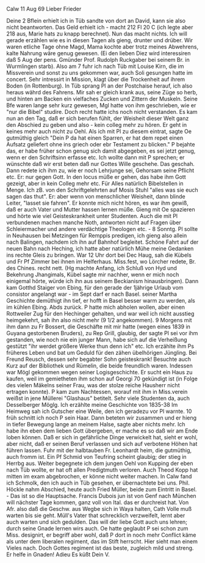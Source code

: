  Calw 11 Aug 69
Lieber Frieder

Deine 2 Bflein erhielt ich in Tüb sandte von dort an David, kann sie also nicht beantworten. Das Geld erhielt ich - macht 212 Fl 20 C (ich legte aber 218 aus, Marie hats zu knapp berechnet). Nun das macht nichts. Ich will gerade erzählen wie es in diesen Tagen als gieng, drunter und drüber. Wir waren etliche Tage ohne Magd, Mama kochte aber trotz meines Abwehrens, kalte Nahrung wäre genug gewesen. (Ei den lieben Diez wird interessiren daß 5 Aug der pens. Gmünder Prof. Rudolph Ruckgaber bei seinem Br. in Wurmlingen starb). Also am 7 fuhr ich nach Tüb mit Louise Kirn, die im Missverein und sonst zu uns gekommen war, auch Soli gesungen hatte im concert. Sehr intressirt in Mission, klagt über die Trockenheit auf ihrem Boden (in Rottenburg). In Tüb sprang Pl an der Postchaise herauf, ich also heraus währd des Fahrens. Mir sah er gleich krank aus, seine Züge so herb, und hinten am Backen ein vielfaches Zucken und Zittern der Muskeln. Seine Bfe waren lange sehr kurz gewesen, Mgl hatte von ihm geschrieben, wie er "nur die Bibel" studire. Doch recht hatte ichs noch nicht verstanden. Es kam nun an den Tag, daß er sich berufen fühlt, der Weisheit dieser Welt ganz den Abschied zu geben und also - kein colleg mehr zu hören. Er geht in keines mehr auch nicht zu Oehl. Als ich mit Pl zu diesem eintrat, sagte Oe gutmüthig gleich "Dein P da hat einen Sparren, er hat dem repet einen Aufsatz geliefert ohne ins griech oder ebr Testament zu blicken." P bejahte das, er habe früher schon genug sich damit abgegeben, es sei jetzt genug, wenn er den Schriftsinn erfasse etc. Ich wollte dann mit P sprechen; er wünschte daß wir erst beten daß nur Gottes Wille geschehe. Das geschah. Dann redete ich ihm zu, wie er noch Lehrjunge sei, Gehorsam seine Pflicht etc. Er: nur gegen Gott. In den locus müße er gehen, das habe ihm Gott gezeigt, aber in kein Colleg mehr etc. Für Alles natürlich Bibelstellen in Menge. Ich zB. von den Schriftgelehrten auf Mosis Stuhl "alles was sie euch sagen das thut". Er: aber wenn von menschlicher Weisheit, dann blinde Leiter, "lasset sie fahren". Er konnte mich nicht hören, es war ihm gewiß, daß er auch Vater und Mutter hassen lernen müße. Gieng mit Oe spazieren und hörte wie viel Geisteskrankheit unter Studenten. Auch die mit Pl verbundenen machen manche Noth, antworten nicht auf Fragen über Schleiermacher und andere verdächtige Theologen etc. - 8 Sonntg. Pl sollte in Neuhausen bei Metzingen für Remppis predigen, ich gieng also allein nach Balingen, nachdem ich ihn auf Bahnhof begleitet. Schöne Fahrt auf der neuen Bahn nach Heching, ich hatte aber natürlich Mühe meine Gedanken ins rechte Gleis zu bringen. War 12 Uhr dort bei Dec Haug, sah die Kübels und Fr Pf Zimmer bei ihnen im Helferhaus. Miss.fest, wo Lörcher redete, Br. des Chines. recht nett. (Hg machte Anfang, ich Schluß von Hyd und Bekehrung Jhangimals, Kübel sagte mir nachher, wenn er mich noch einigemal hörte, würde ich ihn aus seinem Beckianism hinausbringen). Dann kam Gotthd Staiger von Ebing, für den gerade der 1jährige Urlaub vom consistor angelangt war - im Sept darf er nach Basel. seiner Martha Geschichte demüthigt ihn tief, er hofft in Basel besser warm zu werden, als im kühlen Ebing. Abds zurück. P hatte mich abholen wollen, aber einen Rottweiler Zug für den Hechinger gehalten, und war weil ich nicht ausstieg heimgekehrt, sah ihn also nicht mehr (9 1/2 angekommen). 9 Morgens mit ihm dann zu Fr Bossert, die Geschäfte mit mir hatte (wegen eines 1839 in Guyana gestorbenen Bruders), zu Rep Grill, glaubig, der sagte Pl sei vor ihm gestanden, wie noch nie ein junger Mann, habe sich auf die Verheißung gestützt "ihr werdet größere Werke thun denn ich" etc. Ich erzählte ihm Ps früheres Leben und bat um Geduld für den zähen übelhörigen Jüngling. Bei Freund Reusch, dessen sehr begabter Sohn geisteskrank! Besuchte auch Kurz auf der Bibliothek und Rümelin, die beide freundlich waren. Indessen war Mögl gekommen wegen seiner Logisgeschichte. Er sucht ein Haus zu kaufen, weil im gemietheten ihm schon auf Georgi 70 gekündigt ist (in Folge des vielen Mäkelns seiner Frau, was der stolze reiche Hausherr nicht ertragen konnte). P kam zum Nachtessen, worauf mit ihm in Miss.verein weißst in jene Müllerei "Glashaus" betitelt. Sehr viele Studenten da, auch Desselberger Möglg. Ich erzählte meine Geschichte von 1835-38 Im Heimweg sah ich Gutscher eine Weile, den ich geradezu vor Pl warnte. 10 früh schnitt ich noch P sein Haar. Dann beteten wir zusammen und er hieng in tiefer Bewegung lange an meinem Halse, sagte aber nichts mehr. Ich habe ihn eben dem lieben Gott übergeben, er mache es so daß wir am Ende loben können. Daß er sich in gefährliche Dinge verwickelt hat, sieht er wohl, aber nicht, daß er seinen Beruf verlassen und sich auf verbotene Höhen hat führen lassen. Fuhr mit der halbtauben Fr. Leonhardt heim, die gutmüthig, auch fromm ist. Ein Pf Schmid von Teufring scheint glaubig; der stieg in Herrbg aus. Weiter begegnete ich dem jungen Oehl von Kupping der eben nach Tüb wollte, er hat oft allen Predigtmuth verloren. Auch Theod Kopp hat mitten im exam abgebrochen, er könne nicht weiter machen. In Calw fand ich Schmolk, den ich auch in Tüb gesehen, er übernachtete bei uns. Phil. Höckle nahm Abschied, heute auch Fried Müller, beide zum Eintritt in Basel. - Das ist so die Hauptsache. Francis Dubois jun ist von Genf nach München will nächster Tage kommen, ganz voll von Ital. das er durchreist hat. Von Afr. also daß die Geschw. aus Wegbe sich in Waya halten, Cath Volle muß warten bis sie geht. Müll's Vater that schrecklich verzweifelt, lernt aber auch warten und sich gedulden. Das will der liebe Gott auch uns lehren; durch seine Gnade lernen wirs auch. Oe hatte geglaubt P sei schon zum Miss. designirt, er begriff aber wohl, daß P dort in noch mehr Conflict käme als unter dem liberalen regiment, das im Stift herrscht. Hier sieht man einem Vieles nach. Doch Gottes regiment ist das beste, zugleich mild und streng. Er helfe in Gnaden! 
 Adieu Es küßt
 Dein V.

